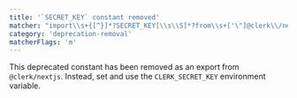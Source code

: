 ```yaml
---
title: '`SECRET_KEY` constant removed'
matcher: "import\\s+{[^}]*?SECRET_KEY[\\s\\S]*?from\\s+['\"]@clerk\\/nextjs[\\s\\S]*?['\"]"
category: 'deprecation-removal'
matcherFlags: 'm'
---
```


This deprecated constant has been removed as an export from `@clerk/nextjs`. Instead, set and use the `CLERK_SECRET_KEY` environment variable.
